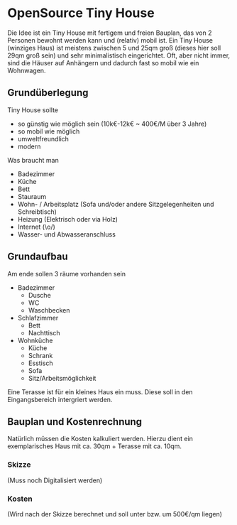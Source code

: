 # OpenSource Tiny House
Die Idee ist ein Tiny House mit fertigem und freien Bauplan, das von 2 Personen bewohnt werden kann und (relativ) mobil ist.
Ein Tiny House (winziges Haus) ist meistens zwischen 5 und 25qm groß (dieses hier soll 29qm groß sein) und sehr minimalistisch eingerichtet. Oft, aber nicht immer, sind die Häuser auf Anhängern und dadurch fast so mobil wie ein Wohnwagen. 

## Grundüberlegung
Tiny House sollte 
- so günstig wie möglich sein (10k€-12k€ ~ 400€/M über 3 Jahre)
- so mobil wie möglich
- umweltfreundlich
- modern 

Was braucht man
- Badezimmer
- Küche
- Bett
- Stauraum
- Wohn- / Arbeitsplatz (Sofa und/oder andere Sitzgelegenheiten und Schreibtisch)
- Heizung (Elektrisch oder via Holz)
- Internet (\o/)
- Wasser- und Abwasseranschluss

## Grundaufbau
Am ende sollen 3 räume vorhanden sein
  - Badezimmer
    - Dusche
    - WC
    - Waschbecken
  - Schlafzimmer
    - Bett
    - Nachttisch
  - Wohnküche
    - Küche
    - Schrank
    - Esstisch
    - Sofa
    - Sitz/Arbeitsmöglichkeit
 
 Eine Terasse ist für ein kleines Haus ein muss. Diese soll in den Eingangsbereich intergriert werden.
 
 ## Bauplan und Kostenrechnung
 Natürlich müssen die Kosten kalkuliert werden. Hierzu dient ein exemplarisches Haus mit ca. 30qm + Terasse mit ca. 10qm.
 
 ### Skizze
 (Muss noch Digitalisiert werden)
 
 ### Kosten
 (Wird nach der Skizze berechnet und soll unter bzw. um 500€/qm liegen)
 
 
